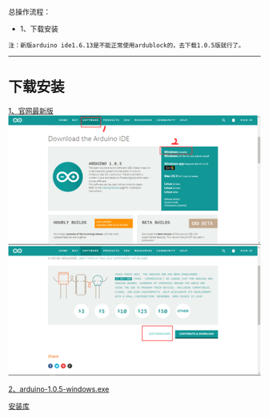 总操作流程：
- 1、下载安装

`注：新版arduino ide1.6.13是不能正常使用ardublock的，去下载1.0.5版就行了。`

----------
# 下载安装
[1、官网最新版](https://www.arduino.cc/)
![](image/1-1.png)
![](image/1-2.png)

[2、arduino-1.0.5-windows.exe](https://pan.baidu.com/s/1ht7hsuK)

[安装库](https://www.arduino.cc/en/Guide/Libraries)